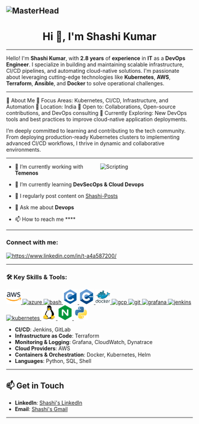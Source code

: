 ![MasterHead](https://www.globalsign.com/application/files/8716/8451/0374/Devsecops_GIF.gif)
---
<h1 align="center">Hi 👋, I'm Shashi Kumar</h1>

---

Hello! I'm **Shashi Kumar**, with **2.8 years** of **experience** in **IT** as a **DevOps Engineer**. I specialize in building and maintaining scalable infrastructure, CI/CD pipelines, and automating cloud-native solutions. I'm passionate about leveraging cutting-edge technologies like **Kubernetes**, **AWS**, **Terraform**, **Ansible**, and **Docker** to solve operational challenges.



---

🚀 About Me
🔧 Focus Areas: Kubernetes, CI/CD, Infrastructure, and Automation
📍 Location: India
💼 Open to: Collaborations, Open-source contributions, and DevOps consulting
🌱 Currently Exploring: New DevOps tools and best practices to improve cloud-native application deployments.

I’m deeply committed to learning and contributing to the tech community. From deploying production-ready Kubernetes clusters to implementing advanced CI/CD workflows, I thrive in dynamic and collaborative environments.

---

<img align="right" alt="Scripting" width="250" src="https://cdn.dribbble.com/userupload/7725640/file/original-a2b82ab8779ece4c49df3672f7753ccb.gif">

- 🔭 I’m currently working with **Temenos**

- 🌱 I’m currently learning **DevSecOps & Cloud Devops**

- 📝 I regularly post content on [Shashi-Posts](https://www.linkedin.com/in/potlapati-shashi-kumar-reddy-40a8891b2)

- 💬 Ask me about **Devops**

- 📫 How to reach me ****

---
<h3 align="left">Connect with me:</h3>   
<p align="left">
<a href="https://www.linkedin.com/in/potlapati-shashi-kumar-reddy-40a8891b2" target="blank"><img align="center" src="https://raw.githubusercontent.com/rahuldkjain/github-profile-readme-generator/master/src/images/icons/Social/linked-in-alt.svg" alt="https://www.linkedin.com/in/t-a4a587200/" height="30" width="40" /></a>

---
<h3 align="left"> 🛠️ Key Skills & Tools:</h3>
<p align="left"> <a href="https://aws.amazon.com" target="_blank" rel="noreferrer"> <img src="https://raw.githubusercontent.com/devicons/devicon/master/icons/amazonwebservices/amazonwebservices-original-wordmark.svg" alt="aws" width="40" height="40"/> </a> <a href="https://azure.microsoft.com/en-in/" target="_blank" rel="noreferrer"> <img src="https://www.vectorlogo.zone/logos/microsoft_azure/microsoft_azure-icon.svg" alt="azure" width="40" height="40"/> </a> <a href="https://www.gnu.org/software/bash/" target="_blank" rel="noreferrer"> <img src="https://www.vectorlogo.zone/logos/gnu_bash/gnu_bash-icon.svg" alt="bash" width="40" height="40"/> </a> <a href="https://www.cprogramming.com/" target="_blank" rel="noreferrer"> <img src="https://raw.githubusercontent.com/devicons/devicon/master/icons/c/c-original.svg" alt="c" width="40" height="40"/> </a> <a href="https://www.w3schools.com/cpp/" target="_blank" rel="noreferrer"> <img src="https://raw.githubusercontent.com/devicons/devicon/master/icons/cplusplus/cplusplus-original.svg" alt="cplusplus" width="40" height="40"/> </a> <a href="https://www.docker.com/" target="_blank" rel="noreferrer"> <img src="https://raw.githubusercontent.com/devicons/devicon/master/icons/docker/docker-original-wordmark.svg" alt="docker" width="40" height="40"/> </a> <a href="https://cloud.google.com" target="_blank" rel="noreferrer"> <img src="https://www.vectorlogo.zone/logos/google_cloud/google_cloud-icon.svg" alt="gcp" width="40" height="40"/> </a> <a href="https://git-scm.com/" target="_blank" rel="noreferrer"> <img src="https://www.vectorlogo.zone/logos/git-scm/git-scm-icon.svg" alt="git" width="40" height="40"/> </a> <a href="https://grafana.com" target="_blank" rel="noreferrer"> <img src="https://www.vectorlogo.zone/logos/grafana/grafana-icon.svg" alt="grafana" width="40" height="40"/> </a> <a href="https://www.jenkins.io" target="_blank" rel="noreferrer"> <img src="https://www.vectorlogo.zone/logos/jenkins/jenkins-icon.svg" alt="jenkins" width="40" height="40"/> </a> <a href="https://kubernetes.io" target="_blank" rel="noreferrer"> <img src="https://www.vectorlogo.zone/logos/kubernetes/kubernetes-icon.svg" alt="kubernetes" width="40" height="40"/> </a> <a href="https://www.linux.org/" target="_blank" rel="noreferrer"> <img src="https://raw.githubusercontent.com/devicons/devicon/master/icons/linux/linux-original.svg" alt="linux" width="40" height="40"/> </a> <a href="https://www.nginx.com" target="_blank" rel="noreferrer"> <img src="https://raw.githubusercontent.com/devicons/devicon/master/icons/nginx/nginx-original.svg" alt="nginx" width="40" height="40"/> </a> <a href="https://www.python.org" target="_blank" rel="noreferrer"> <img src="https://raw.githubusercontent.com/devicons/devicon/master/icons/python/python-original.svg" alt="python" width="40" height="40"/> </a> </p>

- **CI/CD**: Jenkins, GitLab
- **Infrastructure as Code**: Terraform
- **Monitoring & Logging**: Grafana, CloudWatch, Dynatrace
- **Cloud Providers**: AWS
- **Containers & Orchestration**: Docker, Kubernetes, Helm
- **Languages**: Python, SQL, Shell


---

## 📫 Get in Touch

- **LinkedIn**: [Shashi's LinkedIn](https://www.linkedin.com/in/potlapati-shashi-kumar-reddy-40a8891b2/)
- **Email**: [Shashi's Gmail](mailto:shashipotlapati6012@gmail.com)

---
